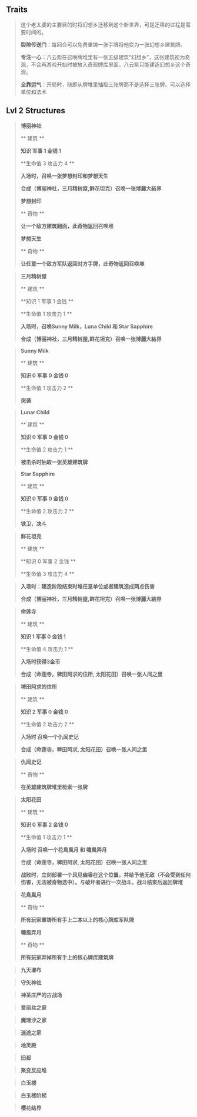 

## Traits
>这个老太婆的主要目的时将幻想乡迁移到这个新世界，可是迁移的过程是需要时间的。
>
>**裂隙传送门**：每回合可以免费重铸一张手牌将他变为一张幻想乡建筑牌。
>
>**专注一心**：八云紫在召唤牌堆里有一张五级建筑“幻想乡”，这张建筑视为奇观，不会再游戏开始时被放入奇观牌库里面。八云紫只能建造幻想乡这个奇观。
>
>**全靠运气**：开局时，随即从牌堆里抽取三张牌而不是选择三张牌。可以选择单位和法术
>



## Lvl 2 Structures
>
> **博丽神社**
>
>** 建筑 **
>
> **知识  军事 1 金钱 1** 
>
> **生命值 3	攻击力 4 **
>
> **入场时，召唤一张梦想封印和梦想天生**
> 
> **合成（博丽神社，三月精树屋,鲜花坦克）召唤一张博麗大結界**
>
> **梦想封印**
>
>** 奇物 **
>
> **让一个敌方建筑翻面，此奇物返回召唤堆**
> 
> **梦想天生**
>
>** 奇物 **
>
> **让任意一个敌方军队返回对方手牌，此奇物返回召唤堆**

>
> **三月精树屋**
>
>** 建筑 **
>
> **知识 1 军事 1 金钱 ** 
>
> **生命值 1	攻击力 1 **
>
> **入场时，召唤Sunny Milk，Luna Child 和 Star Sapphire**
> 
> **合成（博丽神社，三月精树屋,鲜花坦克）召唤一张博麗大結界**

>
> **Sunny Milk**
>
>** 建筑 **
>
> **知识 0 军事 0 金钱 0** 
>
> **生命值 1	攻击力 2 **
>
> **突袭**

>
> **Lunar Child**
>
>** 建筑 **
>
> **知识 0 军事 0 金钱 0** 
>
> **生命值 2	攻击力 1 **
>
> **被击杀时抽取一张英雄建筑牌**

>
> **Star Sapphire**
>
>** 建筑 **
>
> **知识 0 军事 0 金钱 0** 
>
> **生命值 2	攻击力 2 **
>
> **铁卫，决斗**

>
> **鲜花坦克**
>
>** 建筑 **
>
> **知识 0 军事 2 金钱 ** 
>
> **生命值 3	攻击力 4 **

> **入场时：建造阶段结束时堆任意单位或者建筑造成两点伤害**
> 
> **合成（博丽神社，三月精树屋,鲜花坦克）召唤一张博麗大結界**

>
> **命莲寺**
>
>** 建筑 **
>
> **知识 1 军事 0 金钱 1** 
>
> **生命值 4	攻击力 1 **
>
> **入场时获得3金币**
> 
> **合成（命莲寺，稗田阿求的住所, 太阳花田）召唤一张人间之里**

>
> **稗田阿求的住所**
>
>** 建筑 **
>
> **知识 2 军事 0 金钱 0** 
>
> **生命值 2	攻击力 2 **
>
> **入场时 召唤一个仇闻史记**
> 
> **合成（命莲寺，稗田阿求, 太阳花田）召唤一张人间之里**

>
> **仇闻史记**
>
>** 奇物 **
>
> **在英雄建筑牌堆里检索一张牌**

>
> **太阳花田**
>
>** 建筑 **
>
> **知识 0 军事 2 金钱 0** 
>
> **生命值 1	攻击力 1 **
>
> **入场时 召唤一个花鳥風月 和 嘯風弄月**
> 
> **合成（命莲寺，稗田阿求, 太阳花田）召唤一张人间之里**
> 
> **战败时，立刻部署一个风见幽香在这个位置，并给予他无敌（不会受到任何伤害，无法被奇物选中）。与破坏者进行一次战斗。战斗结束后返回牌堆**

>
> **花鳥風月**
>
>** 奇物 **
>
> **所有玩家重铸所有手上二本以上的核心牌库军队牌**

>
> **嘯風弄月**
>
>** 奇物 **
>
> **所有玩家弃掉所有手上的核心牌库建筑牌**


>
> **九天瀑布**

>
> **守矢神社**

>
> **神圣庄严的古战场**

>
> **爱丽丝之家**

>
> **魔理沙之家**

>
> **迷途之家**

>
> **地灵殿**

>
> **旧都**

>
> **聚变反应堆**

>
> **白玉楼**

>
> **白玉楼阶梯**

>
> **樱花结界**
